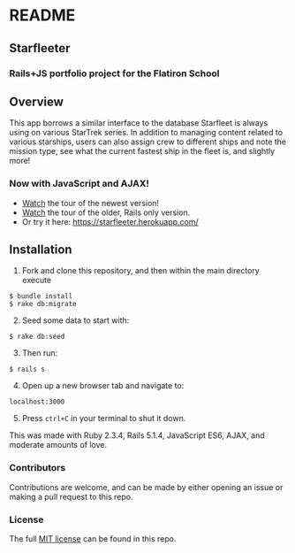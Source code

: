 # README

## Starfleeter
### Rails+JS portfolio project for the Flatiron School

## Overview
This app borrows a similar interface to the database Starfleet is always using on various StarTrek series.  In addition to managing content related to various starships, users can also assign crew to different ships and note the mission type, see what the current fastest ship in the fleet is, and slightly more!
### Now with JavaScript and AJAX!

* [Watch](https://www.youtube.com/watch?v=nfABtDst394) the tour of the newest version!
* [Watch](https://www.youtube.com/watch?v=STRKKznhV9Y) the tour of the older, Rails only version.
* Or try it here: https://starfleeter.herokuapp.com/
## Installation
1. Fork and clone this repository, and then within the main directory execute
```
$ bundle install
$ rake db:migrate
```
2. Seed some data to start with:
```
$ rake db:seed
```
3. Then run:
```
$ rails s
```
4. Open up a new browser tab and navigate to:
```
localhost:3000
```
5. Press `ctrl+C` in your terminal to shut it down.

This was made with Ruby 2.3.4, Rails 5.1.4, JavaScript ES6, AJAX, and moderate amounts of love.

### Contributors
Contributions are welcome, and can be made by either opening an issue or making a pull request to this repo.

### License
The full [MIT license](https://github.com/ddhogan/starfleeter/blob/master/LICENSE) can be found in this repo.
